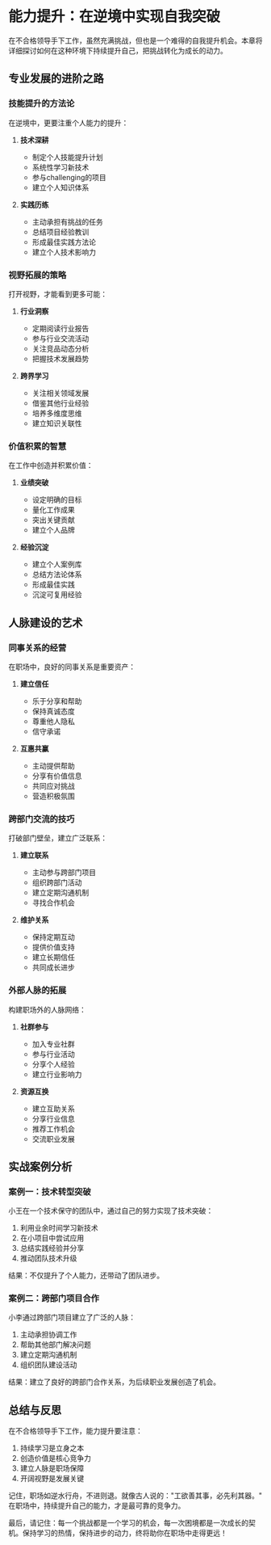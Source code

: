 # 能力提升：在逆境中实现自我突破

在不合格领导手下工作，虽然充满挑战，但也是一个难得的自我提升机会。本章将详细探讨如何在这种环境下持续提升自己，把挑战转化为成长的动力。

## 专业发展的进阶之路

### 技能提升的方法论

在逆境中，更要注重个人能力的提升：

1. **技术深耕**
   - 制定个人技能提升计划
   - 系统性学习新技术
   - 参与challenging的项目
   - 建立个人知识体系

2. **实践历练**
   - 主动承担有挑战的任务
   - 总结项目经验教训
   - 形成最佳实践方法论
   - 建立个人技术影响力

### 视野拓展的策略

打开视野，才能看到更多可能：

1. **行业洞察**
   - 定期阅读行业报告
   - 参与行业交流活动
   - 关注竞品动态分析
   - 把握技术发展趋势

2. **跨界学习**
   - 关注相关领域发展
   - 借鉴其他行业经验
   - 培养多维度思维
   - 建立知识关联性

### 价值积累的智慧

在工作中创造并积累价值：

1. **业绩突破**
   - 设定明确的目标
   - 量化工作成果
   - 突出关键贡献
   - 建立个人品牌

2. **经验沉淀**
   - 建立个人案例库
   - 总结方法论体系
   - 形成最佳实践
   - 沉淀可复用经验

## 人脉建设的艺术

### 同事关系的经营

在职场中，良好的同事关系是重要资产：

1. **建立信任**
   - 乐于分享和帮助
   - 保持真诚态度
   - 尊重他人隐私
   - 信守承诺

2. **互惠共赢**
   - 主动提供帮助
   - 分享有价值信息
   - 共同应对挑战
   - 营造积极氛围

### 跨部门交流的技巧

打破部门壁垒，建立广泛联系：

1. **建立联系**
   - 主动参与跨部门项目
   - 组织跨部门活动
   - 建立定期沟通机制
   - 寻找合作机会

2. **维护关系**
   - 保持定期互动
   - 提供价值支持
   - 建立长期信任
   - 共同成长进步

### 外部人脉的拓展

构建职场外的人脉网络：

1. **社群参与**
   - 加入专业社群
   - 参与行业活动
   - 分享个人经验
   - 建立行业影响力

2. **资源互换**
   - 建立互助关系
   - 分享行业信息
   - 推荐工作机会
   - 交流职业发展

## 实战案例分析

### 案例一：技术转型突破

小王在一个技术保守的团队中，通过自己的努力实现了技术突破：

1. 利用业余时间学习新技术
2. 在小项目中尝试应用
3. 总结实践经验并分享
4. 推动团队技术升级

结果：不仅提升了个人能力，还带动了团队进步。

### 案例二：跨部门项目合作

小李通过跨部门项目建立了广泛的人脉：

1. 主动承担协调工作
2. 帮助其他部门解决问题
3. 建立定期沟通机制
4. 组织团队建设活动

结果：建立了良好的跨部门合作关系，为后续职业发展创造了机会。

## 总结与反思

在不合格领导手下工作，能力提升要注意：

1. 持续学习是立身之本
2. 创造价值是核心竞争力
3. 建立人脉是职场保障
4. 开阔视野是发展关键

记住，职场如逆水行舟，不进则退。就像古人说的："工欲善其事，必先利其器。" 在职场中，持续提升自己的能力，才是最可靠的竞争力。

最后，请记住：每一个挑战都是一个学习的机会，每一次困境都是一次成长的契机。保持学习的热情，保持进步的动力，终将助你在职场中走得更远！